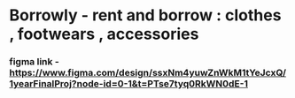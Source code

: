 # Borrowly - rent and borrow : clothes , footwears , accessories 

### figma link - https://www.figma.com/design/ssxNm4yuwZnWkM1tYeJcxQ/1yearFinalProj?node-id=0-1&t=PTse7tyq0RkWN0dE-1

